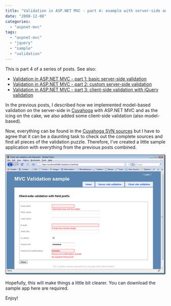```yaml
---
title: "Validation in ASP.NET MVC - part 4: example with server-side and client-side validation"
date: "2008-12-08"
categories: 
  - "aspnet-mvc"
tags: 
  - "aspnet-mvc"
  - "jquery"
  - "sample"
  - "validation"
---
```


This is part 4 of a series of posts. See also:

- [Validation in ASP.NET MVC - part 1: basic server-side validation](https://blogs.taiga.nl/martijn/2008/11/26/validation-in-asp.net-mvc-part-1-basic-server-side-validation)
- [Validation in ASP.NET MVC - part 2: custom server-side validation](https://blogs.taiga.nl/martijn/2008/11/27/validation-in-asp.net-mvc-part-2-custom-server-side-validation)
- [Validation in ASP.NET MVC - part 3: client-side validation with jQuery validation](https://blogs.taiga.nl/martijn/2008/12/08/validation-in-asp.net-mvc-part-3-client-side-validation-with)

In the previous posts, I described how we implemented model-based validation on the server-side in [Cuyahoga](http://cuyahoga-project.org) with ASP.NET MVC and as the icing on the cake, we also added some client-side validation (also model-based).

Now, everything can be found in the [Cuyahoga SVN sources](https://cuyahoga.svn.sourceforge.net/svnroot/cuyahoga/trunk/) but I have to agree that it can be a daunting task to check out the complete sources and find all pieces of the validation puzzle. Therefore, I've created a little sample application with everything from the previous posts combined.

[![validation-sample-app](./images/validation-sample-app_thumb.png)](http://blogs.taiga.nl/images/blogs_taiga_nl/martijn/WindowsLiveWriter/Val.NETMVCpart4examplewithserversideandc_13761/validation-sample-app_2.png)

Hopefully, this will make things a little bit clearer. You can download the sample app here are required.

Enjoy!
